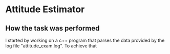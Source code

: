 # Attitude Estimator


## How the task was performed

I started by working on a c++ program that parses the data provided by the log file "attitude_exam.log". To achieve that 